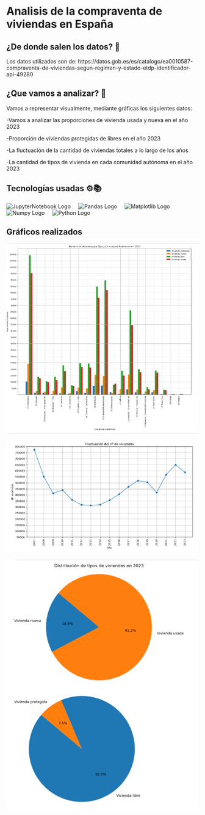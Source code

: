 <h1>Analisis de la compraventa de viviendas en España</h1>

<h2>¿De donde salen los datos? 📝</h2>

<p>Los datos utilizados son de: https://datos.gob.es/es/catalogo/ea0010587-compraventa-de-viviendas-segun-regimen-y-estado-etdp-identificador-api-49280</p>

<h2>¿Que vamos a analizar? 🧪</h2>

Vamos a representar visualmente, mediante gráficas los siguientes datos:
<p>-Vamos a analizar las proporciones de vivienda usada y nueva en el año 2023 </p>
<p>-Proporción de viviendas protegidas de libres en el año 2023 </p>
<p>-La fluctuación de la cantidad de viviendas totales a lo largo de los años </p>
<p>-La cantidad de tipos de vivienda en cada comunidad autónoma en el año 2023 </p>

<h2>Tecnologías usadas ⚙️📚</h2>
<div >
    <img src="https://upload.wikimedia.org/wikipedia/commons/thumb/3/38/Jupyter_logo.svg/800px-Jupyter_logo.svg.png" alt="JupyterNotebook Logo" style="width: 45px; height: 45px;"> &nbsp;&nbsp;&nbsp;
    <img src="https://upload.wikimedia.org/wikipedia/commons/thumb/e/ed/Pandas_logo.svg/1920px-Pandas_logo.svg.png" alt="Pandas Logo" style="width: 100px; height: 45px;"> &nbsp;&nbsp;&nbsp;
    <img src="https://upload.wikimedia.org/wikipedia/commons/thumb/8/84/Matplotlib_icon.svg/1024px-Matplotlib_icon.svg.png" alt="Matplotlib Logo" style="width: 45px; height: 45px;"> &nbsp;&nbsp;&nbsp;
    <img src="https://upload.wikimedia.org/wikipedia/commons/thumb/3/31/NumPy_logo_2020.svg/1920px-NumPy_logo_2020.svg.png" alt="Numpy Logo" style="width: 100px; height: 45px;"> &nbsp;&nbsp;&nbsp;
    <img src="https://upload.wikimedia.org/wikipedia/commons/c/c3/Python-logo-notext.svg" alt="Python Logo" style="width: 45px; height: 45px;"> &nbsp;&nbsp;&nbsp;

</div>
<h2>Gráficos realizados</h2>
<div >
    <img src="https://github.com/Andie7bhadie/Analisis_viviendas_Spain/blob/main/Graficas/grafico%20barras.PNG" alt="Grafico de barras" > &nbsp;&nbsp;&nbsp;
    <img src="https://github.com/Andie7bhadie/Analisis_viviendas_Spain/blob/main/Graficas/grafico%20lineal.PNG" alt="Gráfico Lineal" > &nbsp;&nbsp;&nbsp;
    <img src="https://github.com/Andie7bhadie/Analisis_viviendas_Spain/blob/main/Graficas/graficos%20pie.PNG" alt="Gráfico Tarta" "> &nbsp;&nbsp;&nbsp;
   </div>
